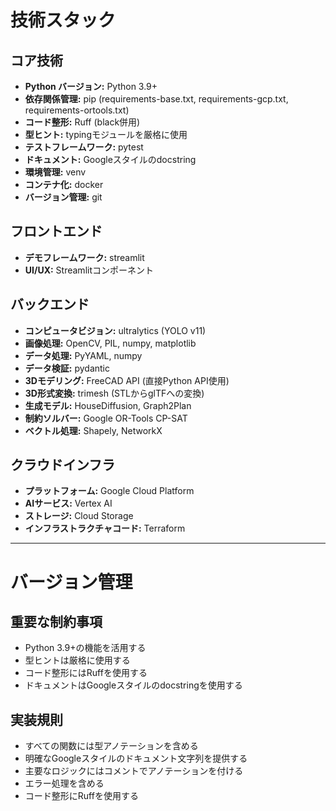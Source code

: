 # 技術スタック

## コア技術
- **Python バージョン:** Python 3.9+
- **依存関係管理:** pip (requirements-base.txt, requirements-gcp.txt, requirements-ortools.txt)
- **コード整形:** Ruff (black併用)
- **型ヒント:** typingモジュールを厳格に使用
- **テストフレームワーク:** pytest
- **ドキュメント:** Googleスタイルのdocstring
- **環境管理:** venv
- **コンテナ化:** docker
- **バージョン管理:** git

## フロントエンド
- **デモフレームワーク:** streamlit
- **UI/UX:** Streamlitコンポーネント

## バックエンド
- **コンピュータビジョン:** ultralytics (YOLO v11)
- **画像処理:** OpenCV, PIL, numpy, matplotlib
- **データ処理:** PyYAML, numpy
- **データ検証:** pydantic
- **3Dモデリング:** FreeCAD API (直接Python API使用)
- **3D形式変換:** trimesh (STLからglTFへの変換)
- **生成モデル:** HouseDiffusion, Graph2Plan
- **制約ソルバー:** Google OR-Tools CP-SAT
- **ベクトル処理:** Shapely, NetworkX

## クラウドインフラ
- **プラットフォーム:** Google Cloud Platform
- **AIサービス:** Vertex AI
- **ストレージ:** Cloud Storage
- **インフラストラクチャコード:** Terraform

---

# バージョン管理
## 重要な制約事項
- Python 3.9+の機能を活用する
- 型ヒントは厳格に使用する
- コード整形にはRuffを使用する
- ドキュメントはGoogleスタイルのdocstringを使用する

## 実装規則
- すべての関数には型アノテーションを含める
- 明確なGoogleスタイルのドキュメント文字列を提供する
- 主要なロジックにはコメントでアノテーションを付ける
- エラー処理を含める
- コード整形にRuffを使用する
